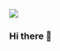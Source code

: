 <img src="https://capsule-render.vercel.app/api?type=slice&color=87ceeb&height=300&section=header&text=Hong%20Gi%20Yoon%20&fontSize=90" />



### Hi there 👋


<!--
**awsd456/awsd456** is a ✨ _special_ ✨ repository because its `README.md` (this file) appears on your GitHub profile.

Here are some ideas to get you started:

- 🔭 I’m currently working on ...
- 🌱 I’m currently learning ...
- 👯 I’m looking to collaborate on ...
- 🤔 I’m looking for help with ...
- 💬 Ask me about ...
- 📫 How to reach me: ...
- 😄 Pronouns: ...
- ⚡ Fun fact: ...
-->
